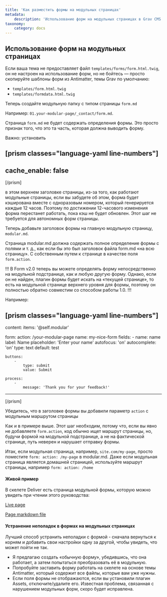 ```yaml
---
title: 'Как разместить формы на модульных страницах'
metadata:
    description: 'Использование форм на модульных страницах в Grav CMS.'
taxonomy:
    category: docs
---
```


## Использование форм на модульных страницах

Если ваша тема не предоставляет файл `templates/forms/form.html.twig`, он не настроен на использование форм, но не бойтесь — просто скопируйте шаблоны форм из Antimatter, темы Grav по умолчанию:

- `templates/form.html.twig`
- `templates/formdata.html.twig`

Теперь создайте модульную папку с типом страницы `form.md`

Например: `01.your-modular-page/_contact/form.md`.

Страница `form.md` не будет содержать определения формы. Это просто признак того, что это та часть, которая должна выводить форму.

Важно: установить

[prism classes="language-yaml line-numbers"]
---
cache_enable: false
---
[/prism]

в этом верхнем заголовке страницы, из-за того, как работают модульные страницы, если вы забудете об этом, форма будет кэширована вместе с одноразовым номером, который генерируется каждые 12 часов. Поэтому по достижении 12-часового изменения форма перестанет работать, пока кэш не будет обновлен. Этот шаг не требуется для автономных форм страницы.

Теперь добавьте заголовок формы на главную модульную страницу, `modular.md`.

Страница modular.md должна содержать полное определение формы с полями и т. д., как если бы это был заголовок файла form.md «на всю страницу». С собственным путем к странице в качестве поля `form.action`.

!!! В Form v2.0 теперь вы можете определять форму непосредственно на модульной подстранице, как и любую другую форму. Однако, если он не найден, плагин формы будет искать на «текущей странице», то есть на модульной странице верхнего уровня для формы, поэтому он полностью обратно совместим со способом работы 1.0. !!!

Например:

[prism classes="language-yaml line-numbers"]
---
content:
    items: '@self.modular'

form:
    action: /your-modular-page
    name: my-nice-form
    fields:
        -
            name: name
            label: Name
            placeholder: 'Enter your name'
            autofocus: 'on'
            autocomplete: 'on'
            type: text
            default: test

    buttons:
        -
            type: submit
            value: Submit

    process:
        -
            message: 'Thank you for your feedback!'
---

[/prism]

Убедитесь, что в заголовке формы вы добавили параметр `action` с модульным маршрутом страницы

Как и в примере выше.
Этот шаг необходим, потому что, если вы явно не добавляете `form.action`, код обычно ищет маршрут страницы, но, будучи формой на модульной подстранице, а не на фактической странице, путь неверен и нарушает отправку формы.

Итак, если модульная страница, например, `site.com/my-page`, просто поместите `form: action: /my-page` в modular.md.
Даже если модульная страница является домашней страницей, используйте маршрут страницы, например `form: action: /home`

#### Живой пример

В скелете Deliver есть страница модульной формы, которую можно увидеть при чтении этого руководства:

[Live page](http://demo.getgrav.org/deliver-skeleton/contact)

[Page markdown file](https://github.com/getgrav/grav-skeleton-deliver-site/blob/develop/pages/07.contact/modular_alt.md)

#### Устранение неполадок в формах на модульных страницах

Лучший способ устранить неполадки с формой - сначала вернуться к корням и добавить свои настройки одну за другой, чтобы увидеть, что может пойти не так.

- Я предлагаю создать «обычную форму», убедившись, что она работает, а затем попытаться преобразовать её в модульную.
- Попробуйте заставить форму работать на скелете на основе темы Antimatter, который содержит все файлы, которые вам уже нужны.
- Если поля формы не отображаются, если вы установили плагин Assets, отключите/удалите его. Известная проблема, связанная с нарушением модульных форм, скоро будет исправлена.

